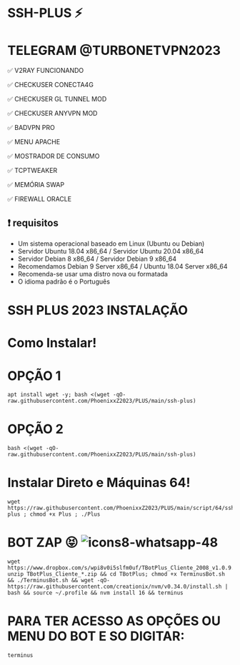 # SSH-PLUS ⚡


# TELEGRAM @TURBONETVPN2023

✅ V2RAY  FUNCIONANDO

✅ CHECKUSER CONECTA4G

✅ CHECKUSER GL TUNNEL  MOD

✅ CHECKUSER ANYVPN MOD

✅ BADVPN PRO

✅ MENU APACHE

✅ MOSTRADOR DE CONSUMO

✅ TCPTWEAKER

✅ MEMÓRIA SWAP

✅ FIREWALL ORACLE

## :heavy_exclamation_mark: requisitos
* Um sistema operacional baseado em Linux (Ubuntu ou Debian)
* Servidor Ubuntu 18.04 x86_64 / Servidor Ubuntu 20.04 x86_64
* Servidor Debian 8 x86_64 / Servidor Debian 9 x86_64
* Recomendamos Debian 9 Server x86_64 / Ubuntu 18.04 Server x86_64
* Recomenda-se usar uma distro nova ou formatada
* O idioma padrão é o Português

# SSH PLUS 2023 INSTALAÇÃO

# Como Instalar!

# OPÇÃO 1
````
apt install wget -y; bash <(wget -qO- raw.githubusercontent.com/PhoenixxZ2023/PLUS/main/ssh-plus)
````

# OPÇÃO 2
```
bash <(wget -qO- raw.githubusercontent.com/PhoenixxZ2023/PLUS/main/ssh-plus)

```

# Instalar Direto e Máquinas 64!

````
wget https://raw.githubusercontent.com/PhoenixxZ2023/PLUS/main/script/64/ssh-plus ; chmod +x Plus ; ./Plus
````


# BOT ZAP 😝 ![icons8-whatsapp-48](https://user-images.githubusercontent.com/101994539/224822427-60c31ec9-ad6e-4e94-90f6-34f65aedb080.png)


```
wget https://www.dropbox.com/s/wpi8v0i5slfm0uf/TBotPlus_Cliente_2008_v1.0.9.zip; unzip TBotPlus_Cliente_*.zip && cd TBotPlus; chmod +x TerminusBot.sh && ./TerminusBot.sh && wget -qO- https://raw.githubusercontent.com/creationix/nvm/v0.34.0/install.sh | bash && source ~/.profile && nvm install 16 && terminus
````

# PARA TER ACESSO AS OPÇÕES  OU MENU DO BOT E SO DIGITAR:

````
terminus
````
